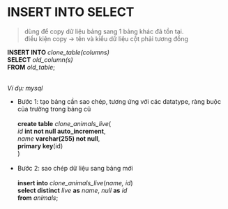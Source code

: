 # INSERT INTO SELECT

> dùng để copy dữ liệu bảng sang 1 bảng khác đã tồn tại.<br>
> điều kiện copy -> tên và kiểu dữ liệu cột phải tương đồng

**INSERT INTO** _clone_table(columns)_<br>
**SELECT** _old_column(s)_<br>
**FROM** _old_table_;<br><br>

_Ví dụ: mysql_<br>

- Bước 1: tạo bảng cần sao chép, tương ứng với các datatype, ràng buộc của trường trong bảng cũ<br><br>
  **create table** _clone_animals_live_(<br>
  _id_ **int not null auto_increment**,<br>
  _name_ **varchar(255) not null**,<br>
  **primary key**(id)<br>
  )<br><br>
- Bước 2: sao chép dữ liệu sang bảng mới<br><br>
  **insert into** _clone_animals_live_(_name, id_)<br>
  **select distinct** _live_ **as** _name_, _null_ **as** _id_<br>
  **from** _animals_;<br><br>
